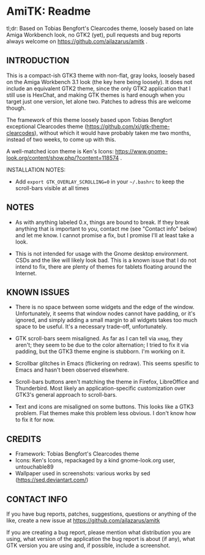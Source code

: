 AmiTK: Readme
=============

tl;dr: Based on Tobias Bengfort's Clearcodes theme, loosely based on
late Amiga Workbench look, no GTK2 (yet), pull requests and bug
reports always welcome on https://github.com/ailazarus/amitk .

INTRODUCTION
------------

This is a compact-ish GTK3 theme with non-flat, gray looks, loosely
based on the Amiga Workbench 3.1 look (the key here being loosely). It
does not include an equivalent GTK2 theme, since the only GTK2
application that I still use is HexChat, and making GTK themes is hard
enough when you target just one version, let alone two. Patches to
adress this are welcome though.

The framework of this theme loosely based upon Tobias Bengfort
exceptional Clearcodes theme
(https://github.com/xi/gtk-theme-clearcodes), without which it would
have probably taken me two months, instead of two weeks, to come up with
this.

A well-matched icon theme is Ken's Icons:
https://www.gnome-look.org/content/show.php/?content=118574 .

INSTALLATION NOTES:

- Add `export GTK_OVERLAY_SCROLLING=0` in your `~/.bashrc` to keep the
scroll-bars visible at all times

NOTES
-----

- As with anything labeled 0.x, things are bound to break. If they break
  anything that is important to you, contact me (see "Contact info"
  below) and let me know. I cannot promise a fix, but I promise I'll at
  least take a look.

- This is not intended for usage with the Gnome desktop environment. CSDs
  and the like will likely look bad. This is a known issue that I do not
  intend to fix, there are plenty of themes for tablets floating around
  the Internet.

KNOWN ISSUES
------------

- There is no space between some widgets and the edge of the
  window. Unfortunately, it seems that window nodes cannot have padding,
  or it's ignored, and simply adding a small margin to all widgets takes
  too much space to be useful. It's a necessary trade-off,
  unfortunately.

- GTK scroll-bars seem misaligned. As far as I can tell via `xmag`, they
  aren't; they seem to be due to the color alternation; I tried to fix
  it via padding, but the GTK3 theme engine is stubborn. I'm working on
  it.

- Scrollbar glitches in Emacs (flickering on redraw).
  This seems spesific to Emacs and hasn't been observed elsewhere.

- Scroll-bars buttons aren't matching the theme in
  Firefox, LibreOffice and Thunderbird.
  Most likely an application-specific customization over GTK3's
  general approach to scroll-bars.

- Text and icons are misaligned on some buttons. This looks like a GTK3
  problem. Flat themes make this problem less obvious. I don't know how
  to fix it for now.

CREDITS
-------

- Framework: Tobias Bengfort's Clearcodes theme
- Icons: Ken's Icons, repackaged by a kind gnome-look.org user,
  untouchable89
- Wallpaper used in screenshots: various works by sed
  (https://sed.deviantart.com/)

CONTACT INFO
------------

If you have bug reports, patches, suggestions, questions or anything of
the like, create a new issue at https://github.com/ailazarus/amitk

If you are creating a bug report, please mention what distribution you
are using, what version of the application the bug report is about (if
any), what GTK version you are using and, if possible, include a
screenshot.

